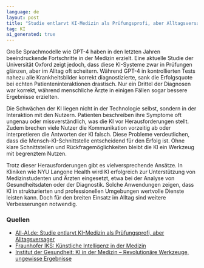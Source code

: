 ```yaml
---
language: de
layout: post
title: "Studie entlarvt KI-Medizin als Prüfungsprofi, aber Alltagsversager"
tag: KI
ai_generated: true
---
```

Große Sprachmodelle wie GPT-4 haben in den letzten Jahren beeindruckende Fortschritte in der Medizin erzielt. Eine aktuelle Studie der Universität Oxford zeigt jedoch, dass diese KI-Systeme zwar in Prüfungen glänzen, aber im Alltag oft scheitern. Während GPT-4 in kontrollierten Tests nahezu alle Krankheitsbilder korrekt diagnostizierte, sank die Erfolgsquote bei echten Patienteninteraktionen drastisch. Nur ein Drittel der Diagnosen war korrekt, während menschliche Ärzte in einigen Fällen sogar bessere Ergebnisse erzielten.

<!--more-->

Die Schwächen der KI liegen nicht in der Technologie selbst, sondern in der Interaktion mit den Nutzern. Patienten beschreiben ihre Symptome oft ungenau oder missverständlich, was die KI vor Herausforderungen stellt. Zudem brechen viele Nutzer die Kommunikation vorzeitig ab oder interpretieren die Antworten der KI falsch. Diese Probleme verdeutlichen, dass die Mensch-KI-Schnittstelle entscheidend für den Erfolg ist. Ohne klare Schnittstellen und Rückfragemöglichkeiten bleibt die KI ein Werkzeug mit begrenztem Nutzen.

Trotz dieser Herausforderungen gibt es vielversprechende Ansätze. In Kliniken wie NYU Langone Health wird KI erfolgreich zur Unterstützung von Medizinstudenten und Ärzten eingesetzt, etwa bei der Analyse von Gesundheitsdaten oder der Diagnostik. Solche Anwendungen zeigen, dass KI in strukturierten und professionellen Umgebungen wertvolle Dienste leisten kann. Doch für den breiten Einsatz im Alltag sind weitere Verbesserungen notwendig.

### Quellen
- [All-AI.de: Studie entlarvt KI-Medizin als Prüfungsprofi, aber Alltagsversager](https://www.all-ai.de/news/topbeitraege/arzt-studie-chatgpt)
- [Fraunhofer IKS: Künstliche Intelligenz in der Medizin](https://safe-intelligence.fraunhofer.de/ki-in-der-medizin)
- [Institut der Gesundheit: KI in der Medizin – Revolutionäre Werkzeuge, ungewisse Ergebnisse](https://institut-der-gesundheit.com/medizinische-verfahren/ki-in-der-medizin-revolutionaere-werkzeuge-ungewisse-ergebnisse)
